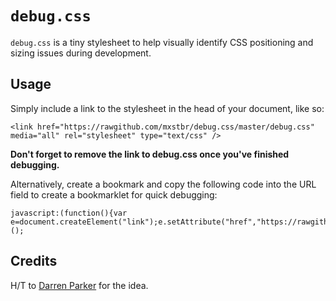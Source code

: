 # `debug.css`

`debug.css` is a tiny stylesheet to help visually identify CSS positioning and sizing issues during development.

## Usage

Simply include a link to the stylesheet in the head of your document, like so:

    <link href="https://rawgithub.com/mxstbr/debug.css/master/debug.css" media="all" rel="stylesheet" type="text/css" />

**Don't forget to remove the link to debug.css once you've finished debugging.**

Alternatively, create a bookmark and copy the following code into the URL field to create a bookmarklet for quick debugging:

    javascript:(function(){var e=document.createElement("link");e.setAttribute("href","https://rawgithub.com/mxstbr/debug.css/master/debug.css");e.setAttribute("rel","stylesheet");e.setAttribute("type","text/css");e.setAttribute("media","all");document.head.appendChild(e)})();

## Credits

H/T to [Darren Parker](https://www.designernews.co/stories/51936-css-tip-for-debugging-positioning) for the idea.